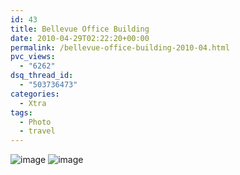 ```yaml
---
id: 43
title: Bellevue Office Building
date: 2010-04-29T02:22:20+00:00
permalink: /bellevue-office-building-2010-04.html
pvc_views:
  - "6262"
dsq_thread_id:
  - "503736473"
categories:
  - Xtra
tags:
  - Photo
  - travel
---
```

<img style="margin-right:auto;margin-left:auto" alt="image" src="http://www.prashantparashar.com/wp-content/uploads/2010/04/wpid-2010-04-13-18.58.27.jpg" />

<img style="margin-right:auto;margin-left:auto" alt="image" src="http://www.prashantparashar.com/wp-content/uploads/2010/04/wpid-2010-04-13-18.58.20.jpg" />

